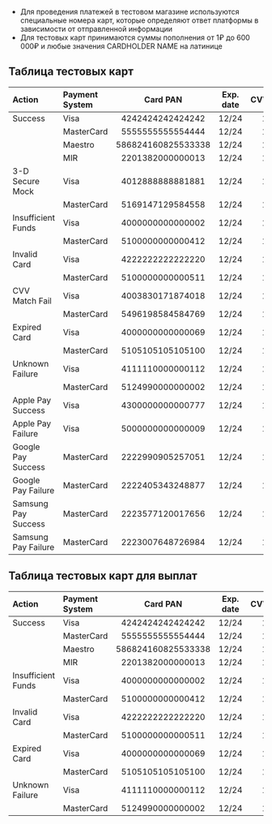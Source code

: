 - Для проведения платежей в тестовом магазине используются специальные номера карт, которые определяют ответ платформы в зависимости от отправленной информации
- Для тестовых карт принимаются суммы пополнения от 1₽ до 600 000₽ и любые значения CARDHOLDER NAME на латинице

## Таблица тестовых карт

| Action                 | Payment System | Card PAN                 | Exp. date | CVV/CVC  |
|:-----------------------|:---------------|:------------------------:|:---------:|:---------:
| Success				 | Visa			  | 4242424242424242		 | 12/24     | 123      |
| 	    				 | MasterCard	  | 5555555555554444		 | 12/24     | 123      |
| 		        		 | Maestro		  | 586824160825533338		 | 12/24     | 123      |
| 		        		 | MIR    		  | 2201382000000013		 | 12/24     | 123      |
| 3-D Secure Mock        | Visa           | 4012888888881881         | 12/24     | 123      |
|                        | MasterCard     | 5169147129584558         | 12/24     | 123      |
| Insufficient Funds     | Visa           | 4000000000000002         | 12/24     | 123      |
|                        | MasterCard     | 5100000000000412         | 12/24     | 123      |
| Invalid Card           | Visa           | 4222222222222220         | 12/24     | 123      |
|                        | MasterCard     | 5100000000000511         | 12/24     | 123      |
| CVV Match Fail         | Visa           | 4003830171874018         | 12/24     | 123      |
|                        | MasterCard     | 5496198584584769         | 12/24     | 123      |
| Expired Card           | Visa           | 4000000000000069         | 12/24     | 123      |
|                        | MasterCard     | 5105105105105100         | 12/24     | 123      |
| Unknown Failure        | Visa           | 4111110000000112         | 12/24     | 123      |
|                        | MasterCard     | 5124990000000002         | 12/24     | 123      |
| Apple Pay Success      | Visa           | 4300000000000777         | 12/24     | 123      |
| Apple Pay Failure      | Visa           | 5000000000000009         | 12/24     | 123      |
| Google Pay Success     | MasterCard     | 2222990905257051         | 12/24     | 123      |
| Google Pay Failure     | MasterCard     | 2222405343248877         | 12/24     | 123      |
| Samsung Pay Success    | MasterCard     | 2223577120017656         | 12/24     | 123      |
| Samsung Pay Failure    | MasterCard     | 2223007648726984         | 12/24     | 123      |

## Таблица тестовых карт для выплат

| Action                 | Payment System | Card PAN                 | Exp. date | CVV/CVC  |
|:-----------------------|:---------------|:------------------------:|:---------:|:---------:
| Success				 | Visa			  | 4242424242424242		 | 12/24     | 123      |
| 	    				 | MasterCard	  | 5555555555554444		 | 12/24     | 123      |
| 		        		 | Maestro		  | 586824160825533338		 | 12/24     | 123      |
| 		        		 | MIR    		  | 2201382000000013		 | 12/24     | 123      |
| Insufficient Funds     | Visa           | 4000000000000002         | 12/24     | 123      |
|                        | MasterCard     | 5100000000000412         | 12/24     | 123      |
| Invalid Card           | Visa           | 4222222222222220         | 12/24     | 123      |
|                        | MasterCard     | 5100000000000511         | 12/24     | 123      |
| Expired Card           | Visa           | 4000000000000069         | 12/24     | 123      |
|                        | MasterCard     | 5105105105105100         | 12/24     | 123      |
| Unknown Failure        | Visa           | 4111110000000112         | 12/24     | 123      |
|                        | MasterCard     | 5124990000000002         | 12/24     | 123      |
